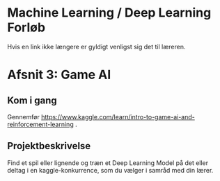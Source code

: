 # Machine Learning / Deep Learning Forløb

Hvis en link ikke længere er gyldigt venligst sig det til læreren.

# Afsnit 3: Game AI

## ****Kom i gang****

Gennemfør https://www.kaggle.com/learn/intro-to-game-ai-and-reinforcement-learning .

## ****Projektbeskrivelse****

Find et spil eller lignende og træn et Deep Learning Model på det eller deltag i en kaggle-konkurrence, som du vælger i samråd med din lærer.
